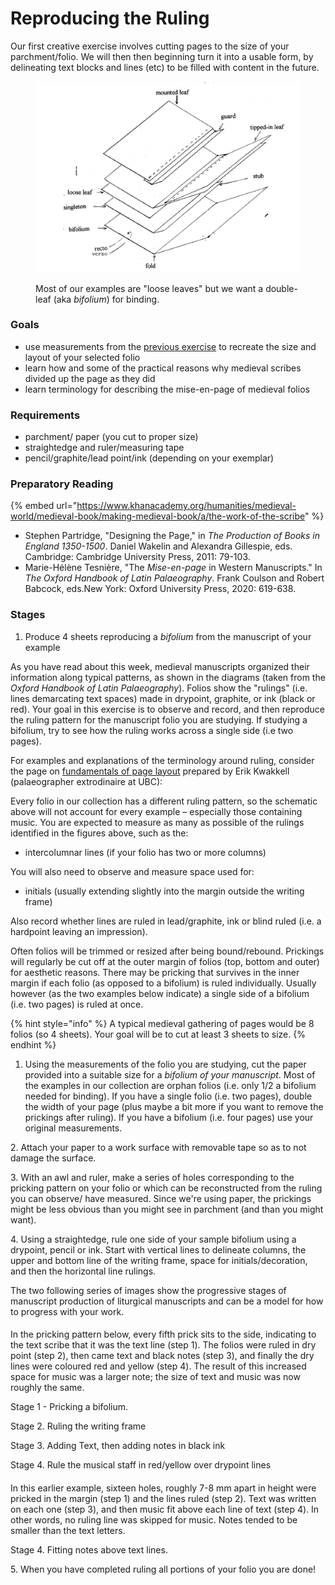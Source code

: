 # Reproducing the Ruling

Our first creative exercise involves cutting pages to the size of your parchment/folio. We will then then beginning turn it into a usable form, by  delineating text blocks and lines (etc) to be filled with content in the future.

<figure><img src="../../.gitbook/assets/Screen Shot 2022-10-25 at 10.44.01 AM.png" alt=""><figcaption><p>Most of our examples are "loose leaves" but we want a double-leaf (aka <em>bifolium</em>) for binding.</p></figcaption></figure>

### Goals

* use measurements from the [previous exercise](reproducing-the-ruling.md) to recreate the size and layout of your selected folio
* learn how and some of the practical reasons why medieval scribes divided up the page as they did
* learn terminology for describing the mise-en-page of medieval folios&#x20;

### Requirements

* parchment/ paper (you cut to proper size)
* straightedge and ruler/measuring tape
* pencil/graphite/lead point/ink (depending on your exemplar)

### Preparatory Reading

{% embed url="https://www.khanacademy.org/humanities/medieval-world/medieval-book/making-medieval-book/a/the-work-of-the-scribe" %}

* Stephen Partridge, "Designing the Page," in _The Production of Books in England 1350-1500_. Daniel Wakelin and Alexandra Gillespie, eds. Cambridge: Cambridge University Press, 2011: 79-103.
* Marie-Hélène Tesnière, "The _Mise-en-page_ in Western Manuscripts." In _The Oxford Handbook of Latin Palaeography_. Frank Coulson and Robert Babcock, eds.New York: Oxford University Press, 2020: 619-638.&#x20;

### Stages

1. Produce 4 sheets reproducing a _bifolium_ from the manuscript of your example



As you  have read about this week, medieval manuscripts organized their information along typical patterns, as shown in the diagrams (taken from the _Oxford Handbook of Latin Palaeography_). Folios show the "rulings" (i.e. lines demarcating text spaces) made in drypoint, graphite, or ink (black or red). Your goal in this exercise is to observe and record, and then reproduce the ruling pattern for the manuscript folio you are studying. If studying a bifolium, try to see how the ruling works across a single side (i.e two pages).

For examples and explanations of the terminology around ruling, consider the page on [fundamentals of page layout](https://www.khanacademy.org/humanities/medieval-world/medieval-book/making-medieval-book/a/the-work-of-the-scribe) prepared by Erik Kwakkell (palaeographer extrodinaire at UBC):



Every folio in our collection has a different ruling pattern, so the schematic above will not account for every example – especially those containing music. You are expected to measure as many as possible of the rulings identified in the figures above, such as the:

* intercolumnar lines (if your folio has two or more columns)

You will also need to observe and measure space used for:

* initials (usually extending slightly into the margin outside the writing frame)

Also record whether lines are ruled in lead/graphite, ink or blind ruled (i.e. a hardpoint leaving an impression).

Often folios will be trimmed or resized after being bound/rebound. Prickings will regularly be cut off at the outer margin of folios (top, bottom and outer) for aesthetic reasons. There may be pricking that survives in the inner margin if each folio (as opposed to a bifolium) is ruled individually. Usually however (as the two examples below indicate) a single side of a bifolium (i.e. two pages) is ruled at once.

{% hint style="info" %}
A typical medieval gathering of pages would be 8 folios (so 4 sheets). Your goal will be to cut at least 3 sheets to size.&#x20;
{% endhint %}

1. Using the measurements of the folio you are studying, cut the paper provided into a suitable size for a _bifolium of your manuscript_. Most of the examples in our collection are orphan folios (i.e. only 1/2 a bifolium needed for binding). If you have a single folio (i.e. two pages), double the width of your page (plus maybe a bit more if you want to remove the prickings after ruling). If you have a bifolium (i.e. four pages) use your original measurements.

2\. Attach your paper to a work surface with removable tape so as to not damage the surface.

3\. With an awl and ruler, make a series of holes corresponding to the pricking pattern on your folio or which can be reconstructed from the ruling you can observe/ have measured. Since we're using paper, the prickings might be less obvious than you might see in parchment (and than you might want).

4\. Using a straightedge, rule one side of your sample bifolium using a drypoint, pencil or ink. Start with vertical lines to delineate columns, the upper and bottom line of the writing frame, space for initials/decoration, and then the horizontal line rulings.

The two following series of images show the progressive stages of manuscript production of liturgical manuscripts and can be a model for how to progress with your work.

#### &#x20;<a href="#example-1.-bibliotheque-nationale-de-france-fonds-latin-ms-778.-narbonne-troper-twelfth-century-ce" id="example-1.-bibliotheque-nationale-de-france-fonds-latin-ms-778.-narbonne-troper-twelfth-century-ce"></a>

In the pricking pattern below, every fifth prick sits to the side, indicating to the text scribe that it was the text line (step 1). The folios were ruled in dry point (step 2), then came text and black notes (step 3), and finally the dry lines were coloured red and yellow (step 4). The result of this increased space for music was a larger note; the size of text and music was now roughly the same.

Stage 1 - Pricking a bifolium.

Stage 2. Ruling the writing frame

Stage 3. Adding Text, then adding notes in black ink

Stage 4. Rule the musical staff in red/yellow over drypoint lines

#### &#x20;<a href="#example-2.-corpus-christi-college-ms-473.-winchester-troper-ca.-1000-ce-." id="example-2.-corpus-christi-college-ms-473.-winchester-troper-ca.-1000-ce-."></a>

In this earlier example, sixteen holes, roughly 7-8 mm apart in height were pricked in the margin (step 1) and the lines ruled (step 2). Text was written on each one (step 3), and then music fit above each line of text (step 4). In other words, no ruling line was skipped for music. Notes tended to be smaller than the text letters.

Stage 4. Fitting notes above text lines.

5\. When you have completed ruling all portions of your folio you are done!
